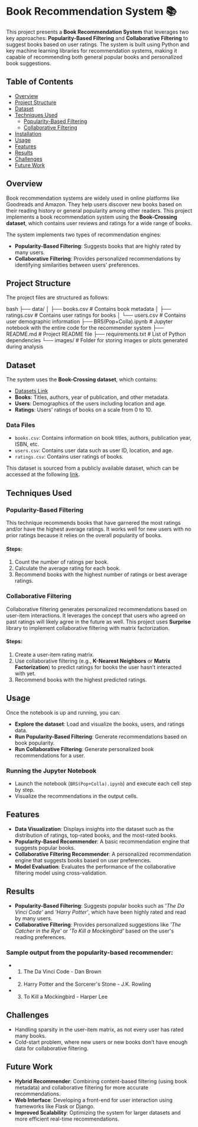 # Book Recommendation System 📚

This project presents a **Book Recommendation System** that leverages two key approaches: **Popularity-Based Filtering** and **Collaborative Filtering** to suggest books based on user ratings. The system is built using Python and key machine learning libraries for recommendation systems, making it capable of recommending both general popular books and personalized book suggestions.

## Table of Contents

- [Overview](#overview)
- [Project Structure](#project-structure)
- [Dataset](#dataset)
- [Techniques Used](#techniques-used)
  - [Popularity-Based Filtering](#popularity-based-filtering)
  - [Collaborative Filtering](#collaborative-filtering)
- [Installation](#installation)
- [Usage](#usage)
- [Features](#features)
- [Results](#results)
- [Challenges](#challenges)
- [Future Work](#future-work)

## Overview

Book recommendation systems are widely used in online platforms like Goodreads and Amazon. They help users discover new books based on their reading history or general popularity among other readers. This project implements a book recommendation system using the **Book-Crossing dataset**, which contains user reviews and ratings for a wide range of books.

The system implements two types of recommendation engines:
- **Popularity-Based Filtering**: Suggests books that are highly rated by many users.
- **Collaborative Filtering**: Provides personalized recommendations by identifying similarities between users' preferences.

## Project Structure

The project files are structured as follows:

bash
├── data/
│   ├── books.csv          # Contains book metadata
│   ├── ratings.csv        # Contains user ratings for books
│   └── users.csv          # Contains user demographic information
├── BRS(Pop+Colla).ipynb   # Jupyter notebook with the entire code for the recommender system
├── README.md              # Project README file
├── requirements.txt       # List of Python dependencies
└── images/                # Folder for storing images or plots generated during analysis

## Dataset

The system uses the **Book-Crossing dataset**, which contains:
- [Datasets Link](https://www.kaggle.com/datasets/arashnic/book-recommendation-dataset)
- **Books**: Titles, authors, year of publication, and other metadata.
- **Users**: Demographics of the users including location and age.
- **Ratings**: Users' ratings of books on a scale from 0 to 10.

### Data Files

- `books.csv`: Contains information on book titles, authors, publication year, ISBN, etc.
- `users.csv`: Contains user data such as user ID, location, and age.
- `ratings.csv`: Contains user ratings of books.

This dataset is sourced from a publicly available dataset, which can be accessed at the following [link](http://www2.informatik.uni-freiburg.de/~cziegler/BX/).

## Techniques Used

### Popularity-Based Filtering

This technique recommends books that have garnered the most ratings and/or have the highest average ratings. It works well for new users with no prior ratings because it relies on the overall popularity of books.

#### Steps:
1. Count the number of ratings per book.
2. Calculate the average rating for each book.
3. Recommend books with the highest number of ratings or best average ratings.

### Collaborative Filtering

Collaborative filtering generates personalized recommendations based on user-item interactions. It leverages the concept that users who agreed on past ratings will likely agree in the future as well. This project uses **Surprise** library to implement collaborative filtering with matrix factorization.

#### Steps:
1. Create a user-item rating matrix.
2. Use collaborative filtering (e.g., **K-Nearest Neighbors** or **Matrix Factorization**) to predict ratings for books the user hasn’t interacted with yet.
3. Recommend books with the highest predicted ratings.

## Usage

Once the notebook is up and running, you can:

- **Explore the dataset**: Load and visualize the books, users, and ratings data.
- **Run Popularity-Based Filtering**: Generate recommendations based on book popularity.
- **Run Collaborative Filtering**: Generate personalized book recommendations for a user.

### Running the Jupyter Notebook

- Launch the notebook (`BRS(Pop+Colla).ipynb`) and execute each cell step by step.
- Visualize the recommendations in the output cells.

## Features

- **Data Visualization**: Displays insights into the dataset such as the distribution of ratings, top-rated books, and the most-rated books.
- **Popularity-Based Recommender**: A basic recommendation engine that suggests popular books.
- **Collaborative Filtering Recommender**: A personalized recommendation engine that suggests books based on user preferences.
- **Model Evaluation**: Evaluates the performance of the collaborative filtering model using cross-validation.

## Results

- **Popularity-Based Filtering**: Suggests popular books such as *'The Da Vinci Code'* and *'Harry Potter'*, which have been highly rated and read by many users.
- **Collaborative Filtering**: Provides personalized suggestions like *'The Catcher in the Rye'* or *'To Kill a Mockingbird'* based on the user's reading preferences.

### Sample output from the popularity-based recommender:
- 1. The Da Vinci Code - Dan Brown
- 2. Harry Potter and the Sorcerer's Stone - J.K. Rowling
- 3. To Kill a Mockingbird - Harper Lee

## Challenges

- Handling sparsity in the user-item matrix, as not every user has rated many books.
- Cold-start problem, where new users or new books don’t have enough data for collaborative filtering.

## Future Work

- **Hybrid Recommender**: Combining content-based filtering (using book metadata) and collaborative filtering for more accurate recommendations.
- **Web Interface**: Developing a front-end for user interaction using frameworks like Flask or Django.
- **Improved Scalability**: Optimizing the system for larger datasets and more efficient real-time recommendations.

